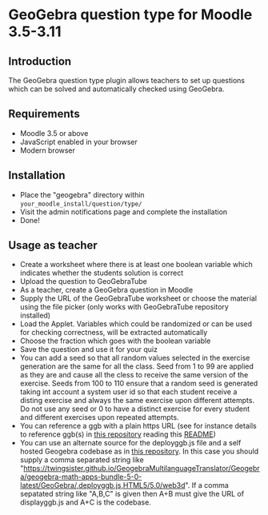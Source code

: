 # GeoGebra question type for Moodle 3.5-3.11

## Introduction
The GeoGebra question type plugin allows teachers to set up questions which can be solved and automatically checked using GeoGebra.

## Requirements
- Moodle 3.5 or above
- JavaScript enabled in your browser
- Modern browser

## Installation
- Place the "geogebra" directory within `your_moodle_install/question/type/`
- Visit the admin notifications page and complete the installation
- Done!

## Usage as teacher
- Create a worksheet where there is at least one boolean variable which indicates whether the students solution is correct
- Upload the question to GeoGebraTube
- As a teacher, create a GeoGebra question in Moodle
- Supply the URL of the GeoGebraTube worksheet or choose the material using the file picker (only works with GeoGebraTube
repository installed)
- Load the Applet. Variables which could be randomized or can be used for checking correctness, will be extracted automatically
- Choose the fraction which goes with the boolean variable
- Save the question and use it for your quiz
- You can add a seed so that all random values selected in the exercise generation are the same for all the class. Seed from 1 to 99 are applied as they are and cause all the cless to receive the same version of the exercise. Seeds from 100 to 110  ensure that a random seed is generated taking int account a  system user id so that each student receive a disting exercise and always the same exercise upon  different attempts. Do not use any seed or 0 to have a distinct exercise for every student and different exercises upon repeated attempts.
- You can reference a ggb with a plain https URL (see for instance details to reference ggb(s) in [this repository](https://github.com/TWINGSISTER/moodle-qtype_geogebra) reading this [README](https://twingsister.github.io/Moodle-Tests-Repository/)) 
- You can use an alternate source for the  deployggb.js file and  a self hosted Geogebra codebase  as in [this repository](https://twingsister.github.io/GeogebraMultilanguageTranslator/Geogebra/geogebra-math-apps-bundle-5-0-latest/GeoGebra/deployggb.js).
In this case you should supply a comma separated string like "https://twingsister.github.io/GeogebraMultilanguageTranslator/Geogebra/geogebra-math-apps-bundle-5-0-latest/GeoGebra/,deployggb.js,HTML5/5.0/web3d".
If a comma sepatated string like "A,B,C" is given then A+B must give the URL of displayggb.js and A+C is the codebase.